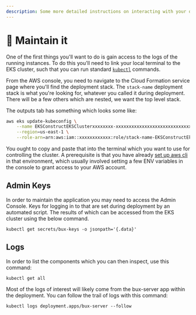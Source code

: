 ```yaml
---
description: Some more detailed instructions on interacting with your deployment
---
```


# 🔨 Maintain it

One of the first things you'll want to do is gain access to the logs of the running instances. To do this you'll need to link your local terminal to the EKS cluster, such that you can run standard [`kubectl`](https://kubernetes.io/docs/tasks/tools/) commands.

From the AWS console, you need to navigate to the Cloud Formation service page where you'll find the deployment stack. The `stack-name` deployment stack is what you're looking for, whatever you called it during deployment. There will be a few others which are nested, we want the top level stack.

The outputs tab has something which looks some like:

```bash
aws eks update-kubeconfig \
    --name EKSConstructEKSClusterxxxxxxxx-xxxxxxxxxxxxxxxxxxxxxxxxxxxxxxxx \
    --region=us-east-1 \
    --role-arn=arn:aws:iam::xxxxxxxxxxxx:role/stack-name-EKSConstructEksMastersRolexxxxxxxx-xxxxxxxxxxxx
```

You ought to copy and paste that into the terminal which you want to use for controlling the cluster. A prerequisite is that you have already [set up aws cli](https://docs.aws.amazon.com/cli/latest/userguide/getting-started-quickstart.html) in that environment, which usually involved setting a few ENV variables in the console to grant access to your AWS account.

## Admin Keys

In order to maintain the application you may need to access the Admin Console. Keys for logging in to that are set during deployment by an automated script. The results of which can be accessed from the EKS cluster using the below command.&#x20;

```
kubectl get secrets/bux-keys -o jsonpath='{.data}'
```

## Logs

In order to list the components which you can then inspect, use this command:

```
kubectl get all
```

Most of the logs of interest will likely come from the bux-server app within the deployment. You can follow the trail of logs with this command:

```
kubectl logs deployment.apps/bux-server --follow
```
